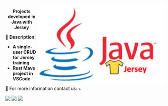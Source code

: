 <img src="jersey.jpg" min-width="400px" max-width="400px" width="400px" align="right" alt="Jersey">
<p align="center">
  <b> Projects developed in Java with Jersey </b> 
</p> 

🦄 <b>Description:</b>
<ul>
    <li><b> A single-user CRUD for Jersey training </b><br>
    </li>
    <li><b> Rest Mave project in VSCode</b><br>
    </li>
</ul>

<p align="left">
  💌 For more information contact us: ⤵️
</p>

<p align="left">
    <a href="mailto:vicssb@gmail.com" alt="Gmail" target = "_blank">
    <img src="https://img.shields.io/badge/-Gmail-FF0000?style=flat-square&labelColor=FF0000&logo=gmail&logoColor=white&link=mailto:vicssb@gmail.com" /></a>

  <a href="https://www.linkedin.com/in/victor-sergio-silva-barros/" alt="Linkedin" target = "_blank">
  <img src="https://img.shields.io/badge/-Linkedin-0e76a8?style=flat-square&logo=Linkedin&logoColor=white&link=https://www.linkedin.com/in/victor-sergio-silva-barros/" target="_blank"/></a>

<a href="https://wa.me/+5512987085327" alt="WhatsApp" target = "_blank">
    <img src="https://img.shields.io/badge/-WhatsApp-25d366?style=flat-square&labelColor=25d366&logo=whatsapp&logoColor=white&link=https://wa.me/5512987085327"/></a>

  </p>  
